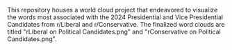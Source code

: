 This repository houses a world cloud project that endeavored to visualize the words most associated with the 2024 Presidential and Vice Presidential Candidates from r/Liberal and r/Conservative.
The finalized word clouds are titled "rLiberal on Political Candidates.png" and "rConservative on Political Candidates.png".
